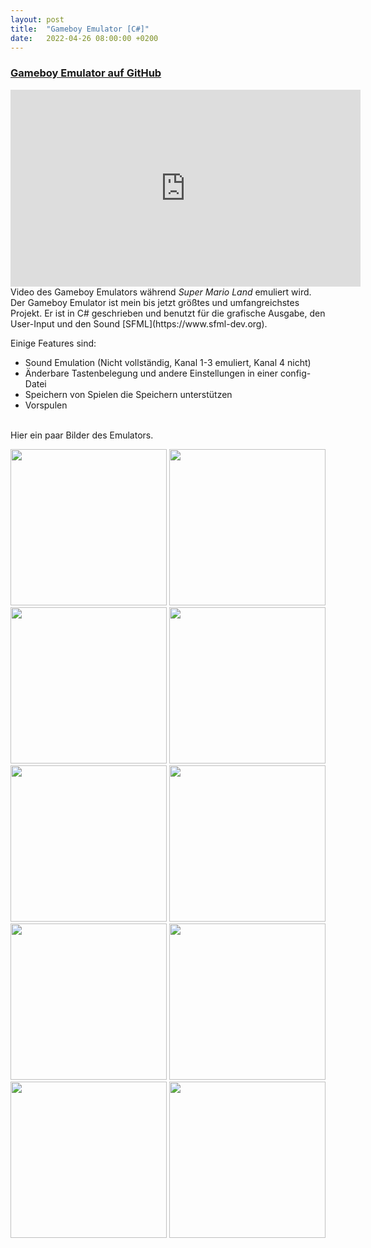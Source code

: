 ```yaml
---
layout: post
title:  "Gameboy Emulator [C#]"
date:   2022-04-26 08:00:00 +0200
---
```


<h3><a href="https://github.com/enricoKoschel/GameboyEmulator">Gameboy Emulator auf GitHub</a></h3>

<iframe width="560" height="315" src="https://www.youtube.com/embed/mYNrysJbln8"
frameborder="0" allowfullscreen></iframe>
Video des Gameboy Emulators während <i>Super Mario Land</i> emuliert wird.

<br>
Der Gameboy Emulator ist mein bis jetzt größtes und umfangreichstes Projekt.
Er ist in C# geschrieben und benutzt für die grafische Ausgabe, den User-Input und den Sound [SFML](https://www.sfml-dev.org).

Einige Features sind:
<ul>
	<li>Sound Emulation (Nicht vollständig, Kanal 1-3 emuliert, Kanal 4 nicht)</li>
	<li>Änderbare Tastenbelegung und andere Einstellungen in einer config-Datei</li>
	<li>Speichern von Spielen die Speichern unterstützen</li>
	<li>Vorspulen</li>
</ul>

<br>
Hier ein paar Bilder des Emulators.

<a href="/images/gameboyEmulator/boot.png"><img src="/images/gameboyEmulator/boot.png" width="250"></a>
<a href="/images/gameboyEmulator/kirby.png"><img src="/images/gameboyEmulator/kirby.png" width="250"></a>
<a href="/images/gameboyEmulator/kirby2.png"><img src="/images/gameboyEmulator/kirby2.png" width="250"></a>
<a href="/images/gameboyEmulator/mario.png"><img src="/images/gameboyEmulator/mario.png" width="250"></a>
<a href="/images/gameboyEmulator/mario2.png"><img src="/images/gameboyEmulator/mario2.png" width="250"></a>
<a href="/images/gameboyEmulator/marioland.png"><img src="/images/gameboyEmulator/marioland.png" width="250"></a>
<a href="/images/gameboyEmulator/marioland2.png"><img src="/images/gameboyEmulator/marioland2.png" width="250"></a>
<a href="/images/gameboyEmulator/marioland3.png"><img src="/images/gameboyEmulator/marioland3.png" width="250"></a>
<a href="/images/gameboyEmulator/tetris.png"><img src="/images/gameboyEmulator/tetris.png" width="250"></a>
<a href="/images/gameboyEmulator/tetris2.png"><img src="/images/gameboyEmulator/tetris2.png" width="250"></a>